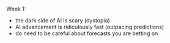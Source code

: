 Week 1: 
* the dark side of AI is scary (dystopia)
* AI advancement is ridiculously fast (outpacing predictions)
* do need to be careful about forecasts you are betting on
